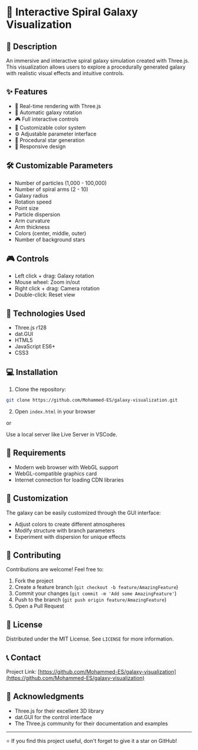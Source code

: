 # 🌌 Interactive Spiral Galaxy Visualization

## 📝 Description
An immersive and interactive spiral galaxy simulation created with Three.js. This visualization allows users to explore a procedurally generated galaxy with realistic visual effects and intuitive controls.

## ✨ Features
- 🎨 Real-time rendering with Three.js
- 🔄 Automatic galaxy rotation
- 🎮 Full interactive controls
- 🌈 Customizable color system
- ⚙️ Adjustable parameter interface
- 🌟 Procedural star generation
- 📱 Responsive design

## 🛠️ Customizable Parameters
- Number of particles (1,000 - 100,000)
- Number of spiral arms (2 - 10)
- Galaxy radius
- Rotation speed
- Point size
- Particle dispersion
- Arm curvature
- Arm thickness
- Colors (center, middle, outer)
- Number of background stars

## 🎮 Controls
- Left click + drag: Galaxy rotation
- Mouse wheel: Zoom in/out
- Right click + drag: Camera rotation
- Double-click: Reset view

## 🚀 Technologies Used
- Three.js r128
- dat.GUI
- HTML5
- JavaScript ES6+
- CSS3

## 💻 Installation

1. Clone the repository:
```bash
git clone https://github.com/Mohammed-ES/galaxy-visualization.git
```

2. Open `index.html` in your browser

or

Use a local server like Live Server in VSCode.

## 🔧 Requirements
- Modern web browser with WebGL support
- WebGL-compatible graphics card
- Internet connection for loading CDN libraries

## 🎨 Customization
The galaxy can be easily customized through the GUI interface:
- Adjust colors to create different atmospheres
- Modify structure with branch parameters
- Experiment with dispersion for unique effects

## 🤝 Contributing
Contributions are welcome! Feel free to:
1. Fork the project
2. Create a feature branch (`git checkout -b feature/AmazingFeature`)
3. Commit your changes (`git commit -m 'Add some AmazingFeature'`)
4. Push to the branch (`git push origin feature/AmazingFeature`)
5. Open a Pull Request

## 📜 License
Distributed under the MIT License. See `LICENSE` for more information.

## 📞 Contact
Project Link: [https://github.com/Mohammed-ES/galaxy-visualization](https://github.com/Mohammed-ES/galaxy-visualization)

## 🙏 Acknowledgments
- Three.js for their excellent 3D library
- dat.GUI for the control interface
- The Three.js community for their documentation and examples

---
⭐️ If you find this project useful, don't forget to give it a star on GitHub!